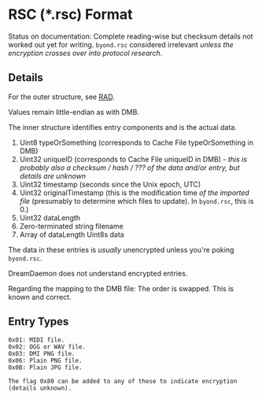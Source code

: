 # RSC (*.rsc) Format

Status on documentation: Complete reading-wise but checksum details not worked out yet for writing. `byond.rsc` considered irrelevant *unless the encryption crosses over into protocol research*.

## Details

For the outer structure, see [RAD](./RAD.md).

Values remain little-endian as with DMB.

The inner structure identifies entry components and is the actual data.

1. Uint8 typeOrSomething (corresponds to Cache File typeOrSomething in DMB)
2. Uint32 uniqueID (corresponds to Cache File uniqueID in DMB) - *this is probably also a checksum / hash / ??? of the data and/or entry, but details are unknown*
3. Uint32 timestamp (seconds since the Unix epoch, UTC)
4. Uint32 originalTimestamp (this is the modification time *of the imported file* (presumably to determine which files to update). In `byond.rsc`, this is 0.)
5. Uint32 dataLength
6. Zero-terminated string filename
7. Array of dataLength Uint8s data

The data in these entries is *usually* unencrypted unless you're poking `byond.rsc`.

DreamDaemon does not understand encrypted entries.

Regarding the mapping to the DMB file: The order is swapped. This is known and correct.

## Entry Types

```
0x01: MIDI file.
0x02: OGG or WAV file.
0x03: DMI PNG file.
0x06: Plain PNG file.
0x0B: Plain JPG file.

The flag 0x80 can be added to any of these to indicate encryption (details unknown).

```
